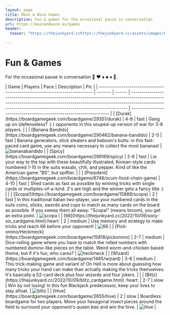 ```yaml
---
layout: page
title: Main & Wine Games
description: Fun & games for the occasional pause in conversation
url: https://mainandwine.eu/games
header:
  teaser: "https://thejunkyard.cchttps://thejunkyard.cc/assets/images/66.jpg"

---
```

# Fun & Games 
For the occasional pause in conversation :game_die: :hearts: :spades: :clubs: :diamonds: :game_die:.  

<div width=100%>
| Game                                                                        | Players | Pace   | Description                                                                                                                                                                                                                              | Pic                                                                 |
| --------------------------------------------------------------------------- | ------- | ------ | ---------------------------------------------------------------------------------------------------------------------------------------------------------------------------------------------------------------------------------------- | ------------------------------------------------------------------- |
| [Durak](https://boardgamegeek.com/boardgame/29351/durak)                    | 4-8     | fast   | Gang up on (defenseless? :) ) opponents in this souped-up version of war for 3-8 players.                                                                                                                                                |                                                                     |
| [Banana Bandido](https://boardgamegeek.com/boardgame/290462/banana-bandido) | 2-5     | fast   | Banana generators, stick stealers and baboon's butts: in this fast-paced card game, use any means necessary to collect the most bananas!                                                                                                 | <img src="https://thejunkyard.cc/assets/images/bananabandido.jpg"  alt="bananabandido">   |
| [Spicy](https://boardgamegeek.com/boardgame/299169/spicy)                   | 2-6     | fast   | Lie your way to the top with these beautifully illustrated, Korean-style cards numbered 1-10 in the suits wasabi, chili, and pepper. Kind of like the American game "BS", but spiffier.                                                  |                                                                     |
| [President](https://boardgamegeek.com/boardgame/6748/scum-food-chain-game)  | 4-10    | fast   | Shed cards as fast as possible by winning tricks with single cards or multiples-of-a-kind. 2's are high and the winner gets a fancy title :)                                                                                             |                                                                     |
| [Scopa!](https://boardgamegeek.com/boardgame/15889/scopa)                   | 2       | fast   | In this traditional Italian two-player, use your numbered cards in the suits coins, sticks, swords and cups to match as many cards on the board as possible. If you sweep them all away: "Scopa!" (means broom), you get an extra point. | <img src="https://thejunkyard.cc/assets/images/scopa.jpg" alt="scopa">                    |
| [66](https://thejunkyard.cc/2022/10/09/sixty-six_cardgame.html):heart:      | 2       | medium | Use memory and strategy to make tricks and reach 66 before your opponent!                                                                                                                                                                | <img src="https://thejunkyard.cc/assets/images/66.jpg"  alt="66">                         |
| [Pick-omino/Heckmeck](https://boardgamegeek.com/boardgame/15818/pickomino)  | 2-7     | medium | Dice-rolling game where you have to match the rolled numbers with numbered domino-like pieces on the table. Weird worm-and-chicken based theme, but if it's fun, who cares?                                                              | <img src="https://thejunkyard.cc/assets/images/heckmeck.jpg" alt="heckmeck">              |
| [Wizard](https://boardgamegeek.com/boardgame/1465/wizard)                   | 3-6     | medium | This trick-making game and variant of Oh Hell is more about guessing how many tricks your hand can make than actually making the tricks themselves. It's basically a 52-card deck plus four wizards and four jokers.                     |                                                                     |
| [Blitz](https://thejunkyard.cc/2022/10/09/blitz_cardgame.html) :heart:      | 2-7     | slow   | Win by not losing! In this fun Blackjack predecessor, keep your lives to stay afloat.                                                                                                                                                    | <img src="https://thejunkyard.cc/assets/images/blitz.jpg" alt="blitz">                    |
| [Hive](https://boardgamegeek.com/boardgame/2655/hive)                       | 2       | slow   | Boardless boardgame for two players. Move your hexagonal insect pieces around the field to surround your opponent's queen bee and win the hive.                                                                                          | <img src="https://thejunkyard.cc/assets/images/hive.jpg" alt="hive">                      |

</div>